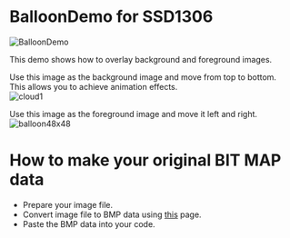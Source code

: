 # BalloonDemo for SSD1306

![BalloonDemo](https://github.com/user-attachments/assets/0e9a7e6e-704e-4edd-9157-e7194756fb1d)

This demo shows how to overlay background and foreground images.   

Use this image as the background image and move from top to bottom.   
This allows you to achieve animation effects.   
![cloud1](https://github.com/user-attachments/assets/6b64cbaa-242f-45a9-8a55-766b0550942f)

Use this image as the foreground image and move it left and right.   
![balloon48x48](https://github.com/user-attachments/assets/cd01a2b7-373b-4369-8cc6-f1ccac1bb9b4)

# How to make your original BIT MAP data   
- Prepare your image file.   
- Convert image file to BMP data using [this](https://www.mischianti.org/2021/07/14/ssd1306-oled-display-draw-images-splash-and-animations-2/) page.   
- Paste the BMP data into your code.   



